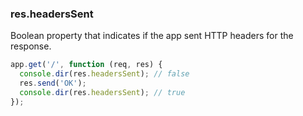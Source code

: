 <h3 id='res.headersSent'>res.headersSent</h3>

Boolean property that indicates if the app sent HTTP headers for the response.

```js
app.get('/', function (req, res) {
  console.dir(res.headersSent); // false
  res.send('OK');
  console.dir(res.headersSent); // true
});
```
